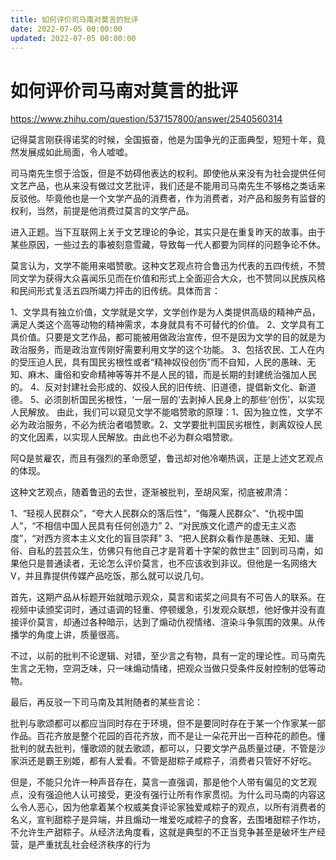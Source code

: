 ```yaml
---
title: 如何评价司马南对莫言的批评
date: 2022-07-05 00:00:00
updated: 2022-07-05 00:00:00
---
```


# 如何评价司马南对莫言的批评

https://www.zhihu.com/question/537157800/answer/2540560314

记得莫言刚获得诺奖的时候，全国振奋，他是为国争光的正面典型，短短十年，竟然发展成如此局面，令人嘘嘘。

司马南先生惯于洽饭，但是不妨碍他表达的权利。即使他从来没有为社会提供任何文艺产品，也从来没有做过文艺批评，我们还是不能用司马南先生不够格之类话来反驳他。毕竟他也是一个文学产品的消费者，作为消费者，对产品和服务有监督的权利，当然，前提是他消费过莫言的文学产品。

进入正题。当下互联网上关于文艺理论的争论，其实只是在重复昨天的故事。由于某些原因，一些过去的事被刻意雪藏，导致每一代人都要为同样的问题争论不休。

莫言认为，文学不能用来唱赞歌。这种文艺观点符合鲁迅为代表的五四传统，不赞同文学为获得大众喜闻乐见而在价值和形式上全面迎合大众，也不赞同以民族风格和民间形式复活五四所竭力抨击的旧传统。具体而言：

1、文学具有独立价值，文学就是文学，文学创作是为人类提供高级的精神产品，满足人类这个高等动物的精神需求，本身就具有不可替代的价值。
2、文学具有工具价值。只要是文艺作品，都可能被用做政治宣传，但不是因为文学的目的就是为政治服务，而是政治宣传刚好需要利用文学的这个功能。
3、包括农民、工人在内的受压迫人民，具有国民劣根性或者“精神奴役创伤”而不自知，人民的愚昧、无知、麻木、庸俗和安命精神等等并不是人民的错，而是长期的封建统治强加人民的。
4、反对封建社会形成的、奴役人民的旧传统、旧道德，提倡新文化、新道德。
5、必须剖析国民劣根性，‘一层一层的’去剥掉人民身上的那些‘创伤’，以实现人民解放。
由此，我们可以窥见文学不能唱赞歌的原理：1、因为独立性，文学不必为政治服务，不必为统治者唱赞歌。2、文学要批判国民劣根性，剥离奴役人民的文化因素，以实现人民解放。由此也不必为群众唱赞歌。

阿Q是贫雇农，而且有强烈的革命愿望，鲁迅却对他冷嘲热讽，正是上述文艺观点的体现。

这种文艺观点，随着鲁迅的去世，逐渐被批判，至胡风案，彻底被肃清：

1、“轻视人民群众”，“夸大人民群众的落后性”，“侮蔑人民群众”、“仇视中国人”，“不相信中国人民具有任何创造力”
2、“对民族文化遗产的虚无主义态度”，“对西方资本主义文化的盲目崇拜”
3、“把人民群众看作是愚昧、无知、庸俗、自私的芸芸众生，仿佛只有他自己才是背着十字架的救世主”
回到司马南，如果他只是普通读者，无论怎么评价莫言，也不应该收到非议。但他是一名网络大V，并且靠提供传媒产品吃饭，那么就可以说几句。

首先，这期产品从标题开始就暗示观众，莫言和诺奖之间具有不可告人的联系。在视频中读颁奖词时，通过语调的轻重、停顿缓急，引发观众联想，他好像并没有直接评价莫言，却通过各种暗示，达到了煽动仇视情绪、渲染斗争氛围的效果。从传播学的角度上讲，质量很高。

不过，以前的批判不论逻辑、对错，至少言之有物，具有一定的理论性。司马南先生言之无物，空洞乏味，只一味煽动情绪，把观众当做只受条件反射控制的低等动物。

最后，再反驳一下司马南及其附随者的某些言论：

批判与歌颂都可以都应当同时存在于环境，但不是要同时存在于某一个作家某一部作品。百花齐放是整个花园的百花齐放，而不是让一朵花开出一百种花的颜色。懂批判的就去批判，懂歌颂的就去歌颂，都可以，只要文学产品质量过硬，不管是沙家浜还是霸王别姬，都有人爱看。不管是甜粽子咸粽子，消费者只管好不好吃。

但是，不能只允许一种声音存在，莫言一直强调，那是他个人带有偏见的文艺观点，没有强迫他人认可接受，更没有强行让所有作家贯彻。为什么司马南的内容这么令人恶心，因为他拿着某个权威美食评论家独爱咸粽子的观点，以所有消费者的名义，宣判甜粽子是异端，并且煽动一堆爱吃咸粽子的食客，去围堵甜粽子作坊，不允许生产甜粽子。从经济法角度看，这就是典型的不正当竞争甚至是破坏生产经营，是严重扰乱社会经济秩序的行为
